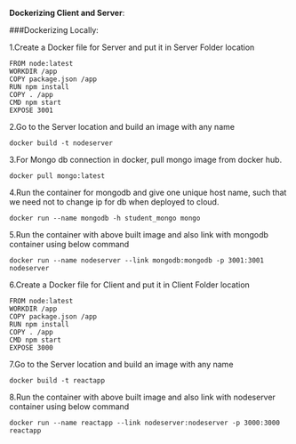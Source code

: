 **Dockerizing Client and Server**:

###Dockerizing Locally:

1.Create a Docker file for Server and put it in Server Folder location

	FROM node:latest
	WORKDIR /app
	COPY package.json /app
	RUN npm install
	COPY . /app
	CMD npm start
	EXPOSE 3001

2.Go to the Server location and build an image with any name

	docker build -t nodeserver

3.For Mongo db connection in docker, pull mongo image from docker hub.

	docker pull mongo:latest

4.Run the container for mongodb and give one unique host name, such that we need not to change ip for db when deployed to cloud.

	docker run --name mongodb -h student_mongo mongo

5.Run the container with above built image and also link with mongodb container using below command

	docker run --name nodeserver --link mongodb:mongodb -p 3001:3001 nodeserver

6.Create a Docker file for Client and put it in Client Folder location

	FROM node:latest
	WORKDIR /app
	COPY package.json /app
	RUN npm install
	COPY . /app
	CMD npm start
	EXPOSE 3000

7.Go to the Server location and build an image with any name

	docker build -t reactapp


8.Run the container with above built image and also link with nodeserver container using below command

	docker run --name reactapp --link nodeserver:nodeserver -p 3000:3000 reactapp
